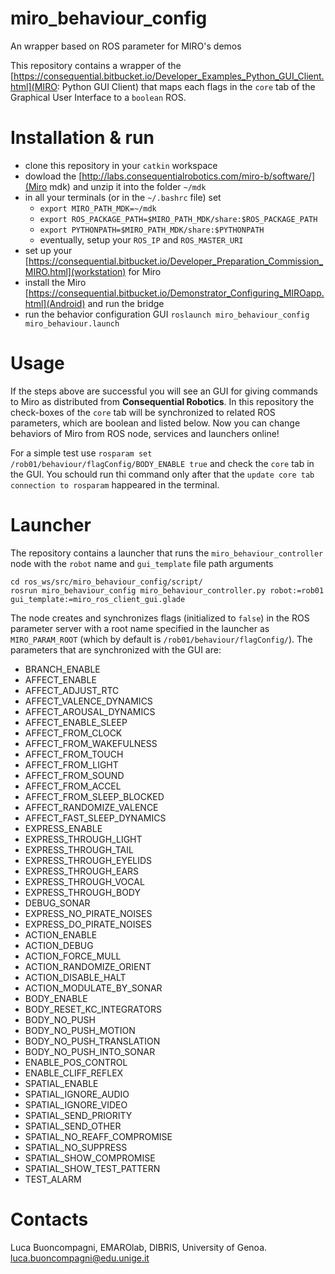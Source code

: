 # miro_behaviour_config
An wrapper based on ROS parameter for MIRO's demos

This repository contains a wrapper of the [https://consequential.bitbucket.io/Developer_Examples_Python_GUI_Client.html](MIRO: Python GUI Client) that maps each flags in the `core` tab of the Graphical User Interface to a `boolean` ROS.

# Installation & run
- clone this repository in your `catkin` workspace
- dowload the [http://labs.consequentialrobotics.com/miro-b/software/](Miro mdk) and unzip it into the folder `~/mdk`
- in all your terminals (or in the `~/.bashrc` file) set
	- `export MIRO_PATH_MDK=~/mdk`
	- `export ROS_PACKAGE_PATH=$MIRO_PATH_MDK/share:$ROS_PACKAGE_PATH`
	- `export PYTHONPATH=$MIRO_PATH_MDK/share:$PYTHONPATH`
	- eventually, setup your `ROS_IP` and `ROS_MASTER_URI`
- set up your [https://consequential.bitbucket.io/Developer_Preparation_Commission_MIRO.html](workstation) for Miro
- install the Miro [https://consequential.bitbucket.io/Demonstrator_Configuring_MIROapp.html](Android) and run the bridge
- run the behavior configuration GUI `roslaunch miro_behaviour_config miro_behaviour.launch`

# Usage
If the steps above are successful you will see an GUI for giving commands to Miro as distributed from **Consequential Robotics**.
In this repository the check-boxes of the `core` tab will be synchronized to related ROS parameters, which are boolean and listed below.
Now you can change behaviors of Miro from ROS node, services and launchers online!

For a simple test use
```rosparam set /rob01/behaviour/flagConfig/BODY_ENABLE true``` 
and check the `core` tab in the GUI.
You schould run thi command only after that the `update core tab connection to rosparam` happeared in the terminal.

# Launcher
The repository contains a launcher that runs the `miro_behaviour_controller` node with the `robot` name and `gui_template` file path arguments
```
cd ros_ws/src/miro_behaviour_config/script/
rosrun miro_behaviour_config miro_behaviour_controller.py robot:=rob01 gui_template:=miro_ros_client_gui.glade
```

The node creates and synchronizes flags (initialized to `false`) in the ROS parameter server with a root name specified in the launcher as `MIRO_PARAM_ROOT` (which by default is `/rob01/behaviour/flagConfig/`).
The parameters that are synchronized with the GUI are:
- BRANCH_ENABLE
- AFFECT_ENABLE
- AFFECT_ADJUST_RTC
- AFFECT_VALENCE_DYNAMICS
- AFFECT_AROUSAL_DYNAMICS
- AFFECT_ENABLE_SLEEP
- AFFECT_FROM_CLOCK
- AFFECT_FROM_WAKEFULNESS
- AFFECT_FROM_TOUCH
- AFFECT_FROM_LIGHT
- AFFECT_FROM_SOUND
- AFFECT_FROM_ACCEL
- AFFECT_FROM_SLEEP_BLOCKED
- AFFECT_RANDOMIZE_VALENCE
- AFFECT_FAST_SLEEP_DYNAMICS
- EXPRESS_ENABLE
- EXPRESS_THROUGH_LIGHT
- EXPRESS_THROUGH_TAIL
- EXPRESS_THROUGH_EYELIDS
- EXPRESS_THROUGH_EARS
- EXPRESS_THROUGH_VOCAL
- EXPRESS_THROUGH_BODY
- DEBUG_SONAR
- EXPRESS_NO_PIRATE_NOISES
- EXPRESS_DO_PIRATE_NOISES
- ACTION_ENABLE
- ACTION_DEBUG
- ACTION_FORCE_MULL
- ACTION_RANDOMIZE_ORIENT
- ACTION_DISABLE_HALT
- ACTION_MODULATE_BY_SONAR
- BODY_ENABLE
- BODY_RESET_KC_INTEGRATORS
- BODY_NO_PUSH
- BODY_NO_PUSH_MOTION
- BODY_NO_PUSH_TRANSLATION
- BODY_NO_PUSH_INTO_SONAR
- ENABLE_POS_CONTROL
- ENABLE_CLIFF_REFLEX
- SPATIAL_ENABLE
- SPATIAL_IGNORE_AUDIO
- SPATIAL_IGNORE_VIDEO
- SPATIAL_SEND_PRIORITY
- SPATIAL_SEND_OTHER
- SPATIAL_NO_REAFF_COMPROMISE
- SPATIAL_NO_SUPPRESS
- SPATIAL_SHOW_COMPROMISE
- SPATIAL_SHOW_TEST_PATTERN
- TEST_ALARM


# Contacts
Luca Buoncompagni, EMAROlab, DIBRIS, University of Genoa.   
luca.buoncompagni@edu.unige.it
